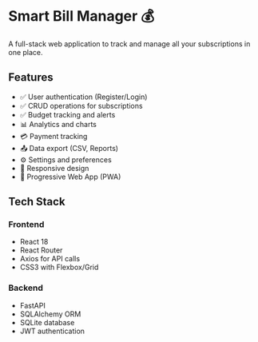 # Smart Bill Manager 💰

A full-stack web application to track and manage all your subscriptions in one place.

## Features

- ✅ User authentication (Register/Login)
- ✅ CRUD operations for subscriptions
- ✅ Budget tracking and alerts
- 📊 Analytics and charts
- 💳 Payment tracking
- 📤 Data export (CSV, Reports)
- ⚙️ Settings and preferences
- 📱 Responsive design
- 🚀 Progressive Web App (PWA)

## Tech Stack

### Frontend
- React 18
- React Router
- Axios for API calls
- CSS3 with Flexbox/Grid

### Backend
- FastAPI
- SQLAlchemy ORM
- SQLite database
- JWT authentication

